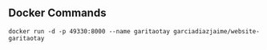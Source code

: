 Docker Commands
----
`docker run -d -p 49330:8000 --name garitaotay garciadiazjaime/website-garitaotay`
